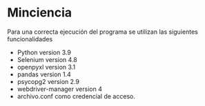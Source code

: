 # Minciencia
Para una correcta ejecución del programa se utilizan las siguientes funcionalidades
* Python version 3.9
* Selenium version 4.8
* openpyxl version 3.1
* pandas version 1.4
* psycopg2 version 2.9
* webdriver-manager version 4
* archivo.conf como credencial de acceso.